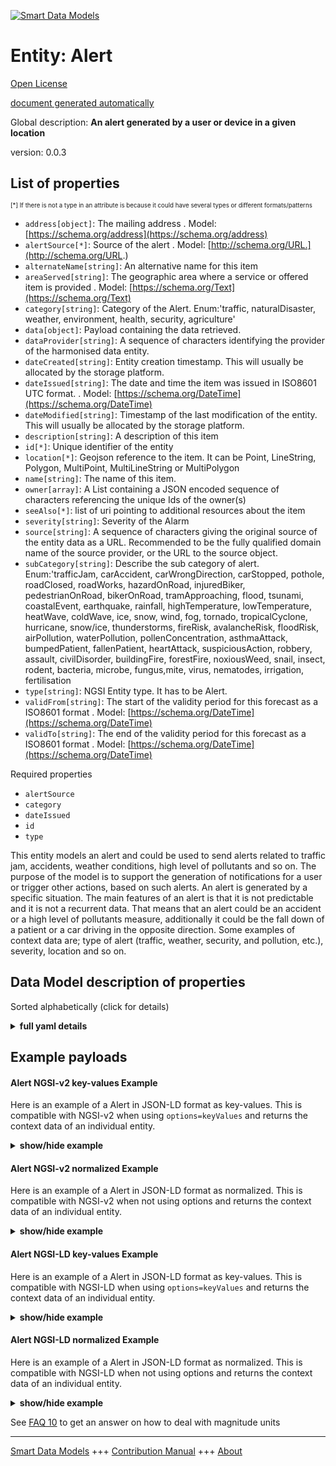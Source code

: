 <!-- 10-Header -->  
[![Smart Data Models](https://smartdatamodels.org/wp-content/uploads/2022/01/SmartDataModels_logo.png "Logo")](https://smartdatamodels.org)  
Entity: Alert  
=============<!-- /10-Header -->  
<!-- 15-License -->  
[Open License](https://github.com/smart-data-models//dataModel.Alert/blob/master/Alert/LICENSE.md)  
[document generated automatically](https://docs.google.com/presentation/d/e/2PACX-1vTs-Ng5dIAwkg91oTTUdt8ua7woBXhPnwavZ0FxgR8BsAI_Ek3C5q97Nd94HS8KhP-r_quD4H0fgyt3/pub?start=false&loop=false&delayms=3000#slide=id.gb715ace035_0_60)  
<!-- /15-License -->  
<!-- 20-Description -->  
Global description: **An alert generated by a user or device in a given location**  
version: 0.0.3  
<!-- /20-Description -->  
<!-- 30-PropertiesList -->  

## List of properties  

<sup><sub>[*] If there is not a type in an attribute is because it could have several types or different formats/patterns</sub></sup>  
- `address[object]`: The mailing address  . Model: [https://schema.org/address](https://schema.org/address)- `alertSource[*]`: Source of the alert  . Model: [http://schema.org/URL.](http://schema.org/URL.)- `alternateName[string]`: An alternative name for this item  - `areaServed[string]`: The geographic area where a service or offered item is provided  . Model: [https://schema.org/Text](https://schema.org/Text)- `category[string]`: Category of the Alert. Enum:'traffic, naturalDisaster, weather, environment, health, security, agriculture'  - `data[object]`: Payload containing the data retrieved.  - `dataProvider[string]`: A sequence of characters identifying the provider of the harmonised data entity.  - `dateCreated[string]`: Entity creation timestamp. This will usually be allocated by the storage platform.  - `dateIssued[string]`: The date and time the item was issued in ISO8601 UTC format.  . Model: [https://schema.org/DateTime](https://schema.org/DateTime)- `dateModified[string]`: Timestamp of the last modification of the entity. This will usually be allocated by the storage platform.  - `description[string]`: A description of this item  - `id[*]`: Unique identifier of the entity  - `location[*]`: Geojson reference to the item. It can be Point, LineString, Polygon, MultiPoint, MultiLineString or MultiPolygon  - `name[string]`: The name of this item.  - `owner[array]`: A List containing a JSON encoded sequence of characters referencing the unique Ids of the owner(s)  - `seeAlso[*]`: list of uri pointing to additional resources about the item  - `severity[string]`: Severity of the Alarm  - `source[string]`: A sequence of characters giving the original source of the entity data as a URL. Recommended to be the fully qualified domain name of the source provider, or the URL to the source object.  - `subCategory[string]`: Describe the sub category of alert. Enum:'trafficJam, carAccident, carWrongDirection, carStopped, pothole, roadClosed, roadWorks, hazardOnRoad, injuredBiker, pedestrianOnRoad, bikerOnRoad, tramApproaching, flood, tsunami, coastalEvent, earthquake, rainfall, highTemperature, lowTemperature, heatWave, coldWave, ice, snow, wind, fog, tornado, tropicalCyclone, hurricane, snow/ice, thunderstorms, fireRisk, avalancheRisk, floodRisk, airPollution, waterPollution, pollenConcentration, asthmaAttack, bumpedPatient, fallenPatient, heartAttack, suspiciousAction, robbery, assault, civilDisorder, buildingFire, forestFire, noxiousWeed, snail, insect, rodent, bacteria, microbe, fungus,mite, virus, nematodes, irrigation, fertilisation  - `type[string]`: NGSI Entity type. It has to be Alert.  - `validFrom[string]`: The start of the validity period for this forecast as a ISO8601 format  . Model: [https://schema.org/DateTime](https://schema.org/DateTime)- `validTo[string]`: The end of the validity period for this forecast as a ISO8601 format  . Model: [https://schema.org/DateTime](https://schema.org/DateTime)<!-- /30-PropertiesList -->  
<!-- 35-RequiredProperties -->  
Required properties  
- `alertSource`  - `category`  - `dateIssued`  - `id`  - `type`  <!-- /35-RequiredProperties -->  
<!-- 40-RequiredProperties -->  
This entity models an alert and could be used to send alerts related to traffic jam, accidents, weather conditions, high level of pollutants and so on. The purpose of the model is to support the generation of notifications for a user or trigger other actions, based on such alerts. An alert is generated by a specific situation. The main features of an alert is that it is not predictable and it is not a recurrent data. That means that an alert could be an accident or a high level of pollutants measure, additionally it could be the fall down of a patient or a car driving in the opposite direction.  Some examples of context data are; type of alert (traffic, weather, security, and pollution, etc.), severity, location and so on.  
<!-- /40-RequiredProperties -->  
<!-- 50-DataModelHeader -->  
## Data Model description of properties  
Sorted alphabetically (click for details)  
<!-- /50-DataModelHeader -->  
<!-- 60-ModelYaml -->  
<details><summary><strong>full yaml details</strong></summary>    
```yaml  
Alert:    
  description: 'An alert generated by a user or device in a given location'    
  properties:    
    address:    
      description: 'The mailing address'    
      properties:    
        addressCountry:    
          description: 'Property. The country. For example, Spain. Model:''https://schema.org/addressCountry'''    
          type: string    
        addressLocality:    
          description: 'Property. The locality in which the street address is, and which is in the region. Model:''https://schema.org/addressLocality'''    
          type: string    
        addressRegion:    
          description: 'Property. The region in which the locality is, and which is in the country. Model:''https://schema.org/addressRegion'''    
          type: string    
        postOfficeBoxNumber:    
          description: 'Property. The post office box number for PO box addresses. For example, 03578. Model:''https://schema.org/postOfficeBoxNumber'''    
          type: string    
        postalCode:    
          description: 'Property. The postal code. For example, 24004. Model:''https://schema.org/https://schema.org/postalCode'''    
          type: string    
        streetAddress:    
          description: 'Property. The street address. Model:''https://schema.org/streetAddress'''    
          type: string    
      type: object    
      x-ngsi:    
        model: https://schema.org/address    
        type: Property    
    alertSource:    
      anyOf:    
        - description: 'Property. Identifier format of any NGSI entity'    
          maxLength: 256    
          minLength: 1    
          pattern: ^[\w\-\.\{\}\$\+\*\[\]`|~^@!,:\\]+$    
          type: string    
        - description: 'Property. Identifier format of any NGSI entity'    
          format: uri    
          type: string    
      description: 'Source of the alert'    
      x-ngsi:    
        model: http://schema.org/URL.    
        type: Relationship    
    alternateName:    
      description: 'An alternative name for this item'    
      type: string    
      x-ngsi:    
        type: Property    
    areaServed:    
      description: 'The geographic area where a service or offered item is provided'    
      type: string    
      x-ngsi:    
        model: https://schema.org/Text    
        type: Property    
    category:    
      description: 'Category of the Alert. Enum:''traffic, naturalDisaster, weather, environment, health, security, agriculture'''    
      enum:    
        - traffic    
        - naturalDisaster    
        - weather    
        - environment    
        - health    
        - security    
        - agriculture    
      type: string    
      x-ngsi:    
        type: Property    
    data:    
      description: 'Payload containing the data retrieved.'    
      type: object    
      x-ngsi:    
        type: Property    
    dataProvider:    
      description: 'A sequence of characters identifying the provider of the harmonised data entity.'    
      type: string    
      x-ngsi:    
        type: Property    
    dateCreated:    
      description: 'Entity creation timestamp. This will usually be allocated by the storage platform.'    
      format: date-time    
      type: string    
      x-ngsi:    
        type: Property    
    dateIssued:    
      description: 'The date and time the item was issued in ISO8601 UTC format.'    
      format: date-time    
      type: string    
      x-ngsi:    
        model: https://schema.org/DateTime    
        type: Property    
    dateModified:    
      description: 'Timestamp of the last modification of the entity. This will usually be allocated by the storage platform.'    
      format: date-time    
      type: string    
      x-ngsi:    
        type: Property    
    description:    
      description: 'A description of this item'    
      type: string    
      x-ngsi:    
        type: Property    
    id:    
      anyOf: &alert_-_properties_-_owner_-_items_-_anyof    
        - description: 'Property. Identifier format of any NGSI entity'    
          maxLength: 256    
          minLength: 1    
          pattern: ^[\w\-\.\{\}\$\+\*\[\]`|~^@!,:\\]+$    
          type: string    
        - description: 'Property. Identifier format of any NGSI entity'    
          format: uri    
          type: string    
      description: 'Unique identifier of the entity'    
      x-ngsi:    
        type: Property    
    location:    
      description: 'Geojson reference to the item. It can be Point, LineString, Polygon, MultiPoint, MultiLineString or MultiPolygon'    
      oneOf:    
        - description: 'GeoProperty. Geojson reference to the item. Point'    
          properties:    
            bbox:    
              items:    
                type: number    
              minItems: 4    
              type: array    
            coordinates:    
              items:    
                type: number    
              minItems: 2    
              type: array    
            type:    
              enum:    
                - Point    
              type: string    
          required:    
            - type    
            - coordinates    
          title: 'GeoJSON Point'    
          type: object    
        - description: 'GeoProperty. Geojson reference to the item. LineString'    
          properties:    
            bbox:    
              items:    
                type: number    
              minItems: 4    
              type: array    
            coordinates:    
              items:    
                items:    
                  type: number    
                minItems: 2    
                type: array    
              minItems: 2    
              type: array    
            type:    
              enum:    
                - LineString    
              type: string    
          required:    
            - type    
            - coordinates    
          title: 'GeoJSON LineString'    
          type: object    
        - description: 'GeoProperty. Geojson reference to the item. Polygon'    
          properties:    
            bbox:    
              items:    
                type: number    
              minItems: 4    
              type: array    
            coordinates:    
              items:    
                items:    
                  items:    
                    type: number    
                  minItems: 2    
                  type: array    
                minItems: 4    
                type: array    
              type: array    
            type:    
              enum:    
                - Polygon    
              type: string    
          required:    
            - type    
            - coordinates    
          title: 'GeoJSON Polygon'    
          type: object    
        - description: 'GeoProperty. Geojson reference to the item. MultiPoint'    
          properties:    
            bbox:    
              items:    
                type: number    
              minItems: 4    
              type: array    
            coordinates:    
              items:    
                items:    
                  type: number    
                minItems: 2    
                type: array    
              type: array    
            type:    
              enum:    
                - MultiPoint    
              type: string    
          required:    
            - type    
            - coordinates    
          title: 'GeoJSON MultiPoint'    
          type: object    
        - description: 'GeoProperty. Geojson reference to the item. MultiLineString'    
          properties:    
            bbox:    
              items:    
                type: number    
              minItems: 4    
              type: array    
            coordinates:    
              items:    
                items:    
                  items:    
                    type: number    
                  minItems: 2    
                  type: array    
                minItems: 2    
                type: array    
              type: array    
            type:    
              enum:    
                - MultiLineString    
              type: string    
          required:    
            - type    
            - coordinates    
          title: 'GeoJSON MultiLineString'    
          type: object    
        - description: 'GeoProperty. Geojson reference to the item. MultiLineString'    
          properties:    
            bbox:    
              items:    
                type: number    
              minItems: 4    
              type: array    
            coordinates:    
              items:    
                items:    
                  items:    
                    items:    
                      type: number    
                    minItems: 2    
                    type: array    
                  minItems: 4    
                  type: array    
                type: array    
              type: array    
            type:    
              enum:    
                - MultiPolygon    
              type: string    
          required:    
            - type    
            - coordinates    
          title: 'GeoJSON MultiPolygon'    
          type: object    
      x-ngsi:    
        type: GeoProperty    
    name:    
      description: 'The name of this item.'    
      type: string    
      x-ngsi:    
        type: Property    
    owner:    
      description: 'A List containing a JSON encoded sequence of characters referencing the unique Ids of the owner(s)'    
      items:    
        anyOf: *alert_-_properties_-_owner_-_items_-_anyof    
        description: 'Property. Unique identifier of the entity'    
      type: array    
      x-ngsi:    
        type: Property    
    seeAlso:    
      description: 'list of uri pointing to additional resources about the item'    
      oneOf:    
        - items:    
            format: uri    
            type: string    
          minItems: 1    
          type: array    
        - format: uri    
          type: string    
      x-ngsi:    
        type: Property    
    severity:    
      description: 'Severity of the Alarm'    
      enum:    
        - informational    
        - low    
        - medium    
        - high    
        - critical    
      type: string    
      x-ngsi:    
        type: Property    
    source:    
      description: 'A sequence of characters giving the original source of the entity data as a URL. Recommended to be the fully qualified domain name of the source provider, or the URL to the source object.'    
      type: string    
      x-ngsi:    
        type: Property    
    subCategory:    
      anyOf:    
        - enum:    
            - airPollution    
            - assault    
            - asthmaAttack    
            - avalancheRisk    
            - bacteria    
            - badSeaState    
            - bikerOnRoad    
            - buildingFire    
            - bumpedPatient    
            - carAccident    
            - carStopped    
            - carWrongDirection    
            - coastalEvent    
            - civilDisorder    
            - coldWave    
            - crowdRisk    
            - earthquake    
            - fallenPatient    
            - fertilisation    
            - fireRisk    
            - flood    
            - floodRisk    
            - fog    
            - forestFire    
            - fungus    
            - hazardOnRoad    
            - heartAttack    
            - heatWave    
            - highAtmosphericPressure    
            - highHumidity    
            - highTemperature    
            - hurricane    
            - ice    
            - injuredBiker    
            - insect    
            - irrigation    
            - lowAtmosphericPressure    
            - lowHumidity    
            - lowTemperature    
            - microbe    
            - mite    
            - nematodes    
            - noxiousWeed    
            - pedestrianOnRoad    
            - pollenConcentration    
            - pothole    
            - rainfall    
            - roadClosed    
            - roadWorks    
            - robbery    
            - rodent    
            - snail    
            - snow    
            - snow/ice    
            - suspiciousAction    
            - thunderstorms    
            - tornado    
            - trafficJam    
            - tramApproaching    
            - tropicalCyclone    
            - tsunami    
            - virus    
            - waterPollution    
            - wind    
        - description: 'Property. Weather categories. Enum:'' avalanches,coastalEvent, coldWave, flood, fog, forestFire, heatWave, highTemperature, hurricane, ice, lowTemperature, rainfall, rain_flood, snow, snow_ice, thunderstorms, tornado, tropicalCyclone, tsunami, wind'''    
          enum:    
            - avalanches    
            - coastalEvent    
            - coldWave    
            - flood    
            - fog    
            - forestFire    
            - heatWave    
            - highTemperature    
            - hurricane    
            - ice    
            - lowTemperature    
            - rainfall    
            - rain_flood    
            - snow    
            - snow_ice    
            - thunderstorms    
            - tornado    
            - tropicalCyclone    
            - tsunami    
            - wind    
          type: string    
      description: 'Describe the sub category of alert. Enum:''trafficJam, carAccident, carWrongDirection, carStopped, pothole, roadClosed, roadWorks, hazardOnRoad, injuredBiker, pedestrianOnRoad, bikerOnRoad, tramApproaching, flood, tsunami, coastalEvent, earthquake, rainfall, highTemperature, lowTemperature, heatWave, coldWave, ice, snow, wind, fog, tornado, tropicalCyclone, hurricane, snow/ice, thunderstorms, fireRisk, avalancheRisk, floodRisk, airPollution, waterPollution, pollenConcentration, asthmaAttack, bumpedPatient, fallenPatient, heartAttack, suspiciousAction, robbery, assault, civilDisorder, buildingFire, forestFire, noxiousWeed, snail, insect, rodent, bacteria, microbe, fungus,mite, virus, nematodes, irrigation, fertilisation'    
      type: string    
      x-ngsi:    
        type: Property    
    type:    
      description: 'NGSI Entity type. It has to be Alert.'    
      enum:    
        - Alert    
      type: string    
      x-ngsi:    
        type: Property    
    validFrom:    
      description: 'The start of the validity period for this forecast as a ISO8601 format'    
      format: date-time    
      type: string    
      x-ngsi:    
        model: https://schema.org/DateTime    
        type: Property    
    validTo:    
      description: 'The end of the validity period for this forecast as a ISO8601 format'    
      format: date-time    
      type: string    
      x-ngsi:    
        model: https://schema.org/DateTime    
        type: Property    
  required:    
    - id    
    - type    
    - alertSource    
    - category    
    - dateIssued    
  type: object    
  x-derived-from: ""    
  x-disclaimer: 'Redistribution and use in source and binary forms, with or without modification, are permitted  provided that the license conditions are met. Copyleft (c) 2021 Contributors to Smart Data Models Program'    
  x-license-url: https://github.com/smart-data-models/dataModel.Alert/blob/master/Alert/LICENSE.md    
  x-model-schema: https://smart-data-models.github.io/dataModel.Alert/alert/schema.json    
  x-model-tags: ""    
  x-version: 0.0.3    
```  
</details>    
<!-- /60-ModelYaml -->  
<!-- 70-MiddleNotes -->  
<!-- /70-MiddleNotes -->  
<!-- 80-Examples -->  
## Example payloads    
#### Alert NGSI-v2 key-values Example    
Here is an example of a Alert in JSON-LD format as key-values. This is compatible with NGSI-v2 when  using `options=keyValues` and returns the context data of an individual entity.  
<details><summary><strong>show/hide example</strong></summary>    
```json  
{  
  "id": "Alert:1",  
  "type": "Alert",  
  "category": "traffic",  
  "subCategory": "trafficJam",  
  "severity": "high",  
  "location": {  
    "type": "Point",  
    "coordinates": [-3.712247222222222, 40.423852777777775]  
  },  
  "dateIssued": "2017-01-02T09:25:55.00Z",  
  "validFrom": "2017-01-02T09:25:55.00Z",  
  "validTo": "2017-01-02T10:25:55.00Z",  
  "description": "The road is completely blocked for 3kms",  
  "alertSource": "https://account.lab.fiware.org/users/8"  
}  
```  
</details>  
#### Alert NGSI-v2 normalized Example    
Here is an example of a Alert in JSON-LD format as normalized. This is compatible with NGSI-v2 when not using options and returns the context data of an individual entity.  
<details><summary><strong>show/hide example</strong></summary>    
```json  
{  
  "id": "Alert:1",  
  "type": "Alert",  
  "dateCreated": {  
    "type": "DateTime",  
    "value": "2019-06-06T12:06:06"  
  },  
  "dateModified": {  
    "type": "DateTime",  
    "value": "2019-06-07T12:07:06"  
  },  
  "category": {  
    "value": "traffic"  
  },  
  "subCategory": {  
    "value": "trafficJam"  
  },  
  "validTo": {  
    "type": "DateTime",  
    "value": "2017-01-02T10:25:55.00Z"  
  },  
  "description": {  
    "value": "The road is completely blocked for 3kms"  
  },  
  "location": {  
    "type": "geo:json",  
    "value": {  
      "type": "Point",  
      "coordinates": [-3.712247222222222, 40.423852777777775]  
    }  
  },  
  "dateIssued": {  
    "type": "DateTime",  
    "value": "2017-01-02T09:25:55.00Z"  
  },  
  "alertSource": {  
    "value": "https://account.lab.fiware.org/users/8"  
  },  
  "validFrom": {  
    "type": "DateTime",  
    "value": "2017-01-02T09:25:55.00Z"  
  },  
  "severity": {  
    "value": "high"  
  }  
}  
```  
</details>  
#### Alert NGSI-LD key-values Example    
Here is an example of a Alert in JSON-LD format as key-values. This is compatible with NGSI-LD when  using `options=keyValues` and returns the context data of an individual entity.  
<details><summary><strong>show/hide example</strong></summary>    
```json  
{  
    "id": "urn:ngsi-ld:Alert:Alert:1",  
    "type": "Alert",  
    "alertSource": {  
        "type": "Property",  
        "value": "https://account.lab.fiware.org/users/8"  
    },  
    "category": {  
        "type": "Property",  
        "value": "traffic"  
    },  
    "createdAt": "2019-06-06T12:06:06",  
    "dateIssued": {  
        "type": "Property",  
        "value": {  
            "@type": "DateTime",  
            "@value": "2017-01-02T09:25:55.00Z"  
        }  
    },  
    "description": {  
        "type": "Property",  
        "value": "The road is completely blocked for 3kms"  
    },  
    "location": {  
        "type": "GeoProperty",  
        "value": {  
            "type": "Point",  
            "coordinates": [  
                -3.712247222222222,  
                40.423852777777775  
            ]  
        }  
    },  
    "modifiedAt": "2019-06-07T12:07:06",  
    "severity": {  
        "type": "Property",  
        "value": "high"  
    },  
    "subCategory": {  
        "type": "Property",  
        "value": "trafficJam"  
    },  
    "validFrom": {  
        "type": "Property",  
        "value": {  
            "@type": "DateTime",  
            "@value": "2017-01-02T09:25:55.00Z"  
        }  
    },  
    "validTo": {  
        "type": "Property",  
        "value": {  
            "@type": "DateTime",  
            "@value": "2017-01-02T10:25:55.00Z"  
        }  
    },  
    "@context": [  
        "https://uri.etsi.org/ngsi-ld/v1/ngsi-ld-core-context.jsonld",  
        "https://raw.githubusercontent.com/smart-data-models/dataModel.Alert/master/context.jsonld"  
    ]  
}  
```  
</details>  
#### Alert NGSI-LD normalized Example    
Here is an example of a Alert in JSON-LD format as normalized. This is compatible with NGSI-LD when not using options and returns the context data of an individual entity.  
<details><summary><strong>show/hide example</strong></summary>    
```json  
{  
    "id": "urn:ngsi-ld:Alert:Alert:1",  
    "type": "Alert",  
    "alertSource": "https://account.lab.fiware.org/users/8",  
    "category": "traffic",  
    "createdAt": "2019-06-06T12:06:06",  
    "dateIssued": {  
        "@type": "DateTime",  
        "@value": "2017-01-02T09:25:55.00Z"  
    },  
    "description": "The road is completely blocked for 3kms",  
    "location": {  
        "coordinates": [  
            -3.712247222222222,  
            40.423852777777775  
        ],  
        "type": "Point"  
    },  
    "modifiedAt": "2019-06-07T12:07:06",  
    "severity": "high",  
    "subCategory": "trafficJam",  
    "validFrom": {  
        "@type": "DateTime",  
        "@value": "2017-01-02T09:25:55.00Z"  
    },  
    "validTo": {  
        "@type": "DateTime",  
        "@value": "2017-01-02T10:25:55.00Z"  
    },  
    "@context": [  
        "https://uri.etsi.org/ngsi-ld/v1/ngsi-ld-core-context.jsonld",  
        "https://raw.githubusercontent.com/smart-data-models/dataModel.Alert/master/context.jsonld"  
    ]  
}  
```  
</details><!-- /80-Examples -->  
<!-- 90-FooterNotes -->  
<!-- /90-FooterNotes -->  
<!-- 95-Units -->  
See [FAQ 10](https://smartdatamodels.org/index.php/faqs/) to get an answer on how to deal with magnitude units  
<!-- /95-Units -->  
<!-- 97-LastFooter -->  
---  
[Smart Data Models](https://smartdatamodels.org) +++ [Contribution Manual](https://bit.ly/contribution_manual) +++ [About](https://bit.ly/Introduction_SDM)<!-- /97-LastFooter -->  

